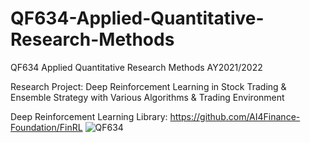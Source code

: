 # QF634-Applied-Quantitative-Research-Methods
QF634 Applied Quantitative Research Methods AY2021/2022

Research Project: Deep Reinforcement Learning in Stock Trading & Ensemble Strategy with Various Algorithms & Trading Environment

Deep Reinforcement Learning Library: https://github.com/AI4Finance-Foundation/FinRL
![QF634](https://user-images.githubusercontent.com/89251985/146785617-5153a402-1fe6-47e8-ae71-4941addb1052.png)

